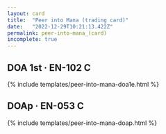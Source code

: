 ```yaml
---
layout: card
title:  "Peer into Mana (trading card)"
date:   "2022-12-29T10:21:13.422Z"
permalink: peer-into-mana_(card)
incomplete: true
---
```


## DOA 1st &middot; EN-102 C

{% include templates/peer-into-mana-doa1e.html %}


## DOAp &middot; EN-053 C

{% include templates/peer-into-mana-doap.html %}
